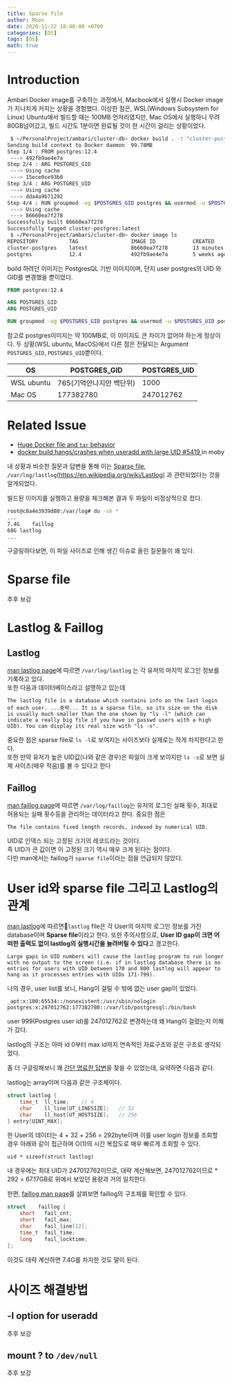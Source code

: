```yaml
---
title: Sparse file
author: Moon
date: 2020-11-22 18:40:00 +0700
categories: [OS]
tags: [OS]
math: true
---
```

# Introduction
Ambari Docker image를 구축하는 과정에서, Macbook에서 실행시 Docker image가 지나치게 커지는 상황을 경험했다.
이상한 점은, WSL(Windows Subsystem for Linux) Ubuntu에서 빌드할 때는 100MB 언저리였지만, Mac OS에서 실행하니 무려 80GB넘어갔고, 빌드 시간도 1분이면 완료될 것이 한 시간이 걸리는 상황이었다.

```bash
 $ ~/PersonalProject/ambari/cluster-db> docker build . -t "cluster-postgres" --build-arg POSTGRES_UID=$UID --build-arg POSTGRES_GID=$GID
Sending build context to Docker daemon  99.78MB
Step 1/4 : FROM postgres:12.4
 ---> 492fb9ae4e7a
Step 2/4 : ARG POSTGRES_GID
 ---> Using cache
 ---> 15ece0ce93b8
Step 3/4 : ARG POSTGRES_UID
 ---> Using cache
 ---> dda4a9b71292
Step 4/4 : RUN groupmod -og $POSTGRES_GID postgres && usermod -u $POSTGRES_UID postgres
 ---> Using cache
 ---> 86660ea7f278
Successfully built 86660ea7f278
Successfully tagged cluster-postgres:latest
 $ ~/PersonalProject/ambari/cluster-db> docker image ls
REPOSITORY          TAG                 IMAGE ID            CREATED             SIZE
cluster-postgres    latest              86660ea7f278        13 minutes ago      80.3GB
postgres            12.4                492fb9ae4e7a        5 weeks ago         314MB
```
build 하려던 이미지는 PostgresQL 기반 이미지이며, 단지 user postgres의 UID 와 GID를 변경했을 뿐이었다.
```dockerfile
FROM postgres:12.4

ARG POSTGRES_GID
ARG POSTGRES_UID

RUN groupmod -og $POSTGRES_GID postgres && usermod -u $POSTGRES_UID postgres
```
참고로 postgres이미지는 약 100MB로, 이 이미지도 큰 차이가 없어야 하는게 정상이다.
두 상황(WSL ubuntu, MacOS)에서 다른 점은 전달되는 Argument `POSTGRES_GID`, `POSTGRES_UID`뿐이다.

| OS  | POSTGRES_GID | POSTGRES_UID | 
| --- | ------------ | ------------ |
WSL ubuntu | 765(기억안나지만 백단위) | 1000
Mac OS | 177382780 | 247012762


# Related Issue
- [Huge Docker file and `tar` behavior](https://superuser.com/questions/1178073/huge-docker-file-and-tar-behavior)
- [docker build hangs/crashes when useradd with large UID #5419
](https://github.com/moby/moby/issues/5419) in moby

내 상황과 비슷한 질문과 답변을 통해 이는 [Sparse file](https://en.wikipedia.org/wiki/Sparse_file), `/var/log/lastlog`(https://en.wikipedia.org/wiki/Lastlog) 과 관련되었다는 것을 알게되었다.

빌드된 이미지를 실행하고 용량을 체크해본 결과 두 파일이 비정상적으로 컸다.
```bash
root@c8a4e3939d80:/var/log# du -sh *
...
7.4G	faillog
68G	lastlog
...
```

구글링하다보면, 이 파일 사이즈로 인해 생긴 이슈로 올린 질문들이 꽤 있다.

# Sparse file
추후 보강

# Lastlog & Faillog
## Lastlog
[man lastlog page](https://linux.die.net/man/8/lastlog)에 따르면 `/var/log/lastlog` 는 각 유저의 마지막 로그인 정보를 기록하고 있다.  
또한 다음과 데이터베이스라고 설명하고 있는데
```
The lastlog file is a database which contains info on the last login of each user. ...중략... It is a sparse file, so its size on the disk is usually much smaller than the one shown by "ls -l" (which can indicate a really big file if you have in passwd users with a high UID). You can display its real size with "ls -s".
```
중요한 점은 sparse file로 `ls -l`로 보여지는 사이즈보다 실제로는 적게 차지한다고 한다.  
또한 만약 유저가 높은 UID값(나와 같은 경우)은 파일이 크게 보이지만 `ls -s`로 보면 실제 사이즈(매우 적음)를 볼 수 있다고 한다

## Faillog
[man faillog page](https://man7.org/linux/man-pages/man5/faillog.5.html)에 따르면 `/var/log/faillog`는 유저의 로그인 실패 횟수, 최대로 허용되는 실패 횟수등을 관리하는 데이터라고 한다.
중요한 점은
```
The file contains fixed length records, indexed by numerical UID.
```
UID로 인덱스 되는 고정된 크기의 레코드라는 것이다.  
즉 UID가 큰 값이면 이 고정된 크기 역시 매우 크게 된다는 점이다.  
다만 man에서는 faillog가 `sparse file`이라는 점을 언급되지 않았다.

# User id와 sparse file 그리고 Lastlog의 관계
[man lastlog](https://linux.die.net/man/8/lastlog)에 따르면`lastlog` file은 각 User의 마지막 로그인 정보를 가진 database이며 **Sparse file**이라고 한다. 또한 주의사항으로, **User ID gap이 크면 어떠한 출력도 없이 lastlog의 실행시간을 늘려버릴 수 있다**고 경고한다.
```
Large gaps in UID numbers will cause the lastlog program to run longer with no output to the screen (i.e. if in lastlog database there is no entries for users with UID between 170 and 800 lastlog will appear to hang as it processes entries with UIDs 171-799).
```
나의 경우, user list를 보니, Hang이 걸릴 수 밖에 없는 user gap이 있었다.
```
_apt:x:100:65534::/nonexistent:/usr/sbin/nologin
postgres:x:247012762:177382780::/var/lib/postgresql:/bin/bash
```
user 999(Postgres user id)를 247012762로 변경하는데 왜 Hang이 걸렸는지 이해가 갔다.

lastlog의 구조는 아마 id 0부터 max id까지 연속적인 자료구조와 같은 구조로 생각되었다.

좀 더 구글링해보니 꽤 [간단 명료한 답변](https://unix.stackexchange.com/questions/529827/is-there-a-reason-why-var-log-lastlog-is-a-huge-sparse-file-1-1tb)을 찾을 수 있었는데, 요약하면 다음과 같다.

lastlog는 array이며 다음과 같은 구조체이다.
```c
struct lastlog {
    time_t  ll_time;    // 4
    char    ll_line[UT_LINESIZE];   // 32
    char    ll_host[UT_HOSTSIZE];   // 256
} entry[UINT_MAX];
```
한 User의 데이터는 4 + 32 + 256 = 292byte이며 이를 user login 정보를 조회할 경우 아래와 같이 접근하며 O(1)의 시간 복잡도로 매우 빠르게 조회할 수 있다.
```
uid * sizeof(struct lastlog)
```
내 경우에는 최대 UID가 247012762이므로, 대략 계산해보면, 247012762이므로 * 292 = 67.17GB로 위에서 보았던 용량과 거의 일치한다.

한편, [faillog man page](https://man7.org/linux/man-pages/man5/faillog.5.html)를 살펴보면 faillog의 구조체를 확인할 수 있다.
```c
struct    faillog {
    short   fail_cnt;
    short   fail_max;
    char    fail_line[12];
    time_t  fail_time;
    long    fail_locktime;
};
```
이것도 대략 계산하면 7.4G를 차지한 것도 말이 된다.

# 사이즈 해결방법
## -l option for useradd
추후 보강

## mount ? to `/dev/null`
추후 보강

